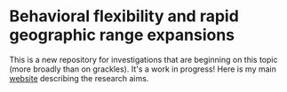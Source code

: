 # Behavioral flexibility and rapid geographic range expansions

This is a new repository for investigations that are beginning on this topic (more broadly than on grackles). It's a work in progress! Here is my main [website](http://corinalogan.com) describing the research aims.
